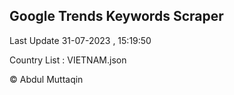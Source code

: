 

## Google Trends Keywords Scraper 
 
Last Update 31-07-2023 , 15:19:50

Country List :
VIETNAM.json



© Abdul Muttaqin 
